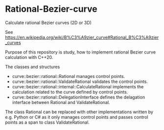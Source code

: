 # Rational-Bezier-curve
Calculate rational Bezier curves (2D or 3D)

See https://en.wikipedia.org/wiki/B%C3%A9zier_curve#Rational_B%C3%A9zier_curves

Purpose of this repository is study, how to implement rational Bezier curve calculation with C++20.

The classes and structures
* curve::bezier::rational::Rational manages control points.
* curve::bezier::rational::ValidateRational validates the control points.
* curve::bezier::rational::internal::CalculateRational implements the calculation related to the curve defined by control points.
* curve::bezier::rational::DelegationInterface defines the delagation interface between Rational and ValidateRational.

The class Rational can be replaced with other implementations written by e.g. Python or C# as it only manages control points and passes control points as a span to class ValidateRational.
